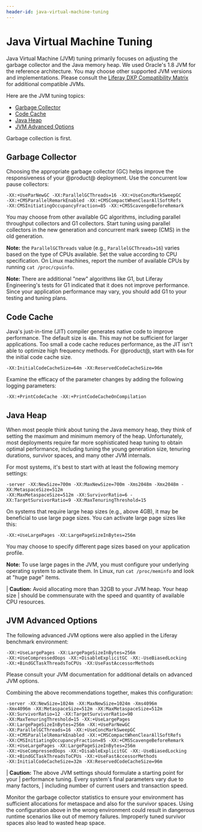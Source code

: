 ```yaml
---
header-id: java-virtual-machine-tuning
---
```


# Java Virtual Machine Tuning

Java Virtual Machine (JVM) tuning primarily focuses on adjusting the garbage
collector and the Java memory heap. We used Oracle's 1.8 JVM for the reference
architecture. You may choose other supported JVM versions and implementations.
Please consult the 
[Liferay DXP Compatibility Matrix](https://web.liferay.com/group/customer/dxp/support/compatibility-matrix)
for additional compatible JVMs.

Here are the JVM tuning topics:

- [Garbage Collector](#garbage-collector)
- [Code Cache](#code-cache)
- [Java Heap](#java-heap)
- [JVM Advanced Options](#jvm-advanced-options)

Garbage collection is first. 

## Garbage Collector

Choosing the appropriate garbage collector (GC) helps improve the responsiveness
of your @product@ deployment. Use the concurrent low pause collectors:

    -XX:+UseParNewGC -XX:ParallelGCThreads=16 -XX:+UseConcMarkSweepGC
    -XX:+CMSParallelRemarkEnabled -XX:+CMSCompactWhenClearAllSoftRefs
    -XX:CMSInitiatingOccupancyFraction=85 -XX:+CMSScavengeBeforeRemark
 
You may choose from other available GC algorithms, including parallel throughput
collectors and G1 collectors. Start tuning using parallel collectors in the new
generation and concurrent mark sweep (CMS) in the old generation.

**Note:** the `ParallelGCThreads` value (e.g., `ParallelGCThreads=16`) varies 
based on the type of CPUs available. Set the value according to CPU
specification. On Linux machines, report the number of available CPUs by running
`cat /proc/cpuinfo`.

**Note:** There are additional "new" algorithms like G1, but Liferay
Engineering's tests for G1 indicated that it does not improve performance. Since
your application performance may vary, you should add G1 to your testing and
tuning plans. 

## Code Cache

Java's just-in-time (JIT) compiler generates native code to improve performance.
The default size is `48m`. This may not be sufficient for larger applications.
Too small a code cache reduces performance, as the JIT isn't able to optimize
high frequency methods. For @product@,  start with `64m` for the initial code
cache size.

    -XX:InitialCodeCacheSize=64m -XX:ReservedCodeCacheSize=96m
 
Examine the efficacy of the parameter changes by adding the following logging
parameters:

    -XX:+PrintCodeCache -XX:+PrintCodeCacheOnCompilation

## Java Heap

When most people think about tuning the Java memory heap, they think of setting
the maximum and minimum memory of the heap. Unfortunately, most deployments
require far more sophisticated heap tuning to obtain optimal performance,
including tuning the young generation size, tenuring durations, survivor spaces,
and many other JVM internals.

For most systems, it's best to start with at least the following memory
settings:

    -server -XX:NewSize=700m -XX:MaxNewSize=700m -Xms2048m -Xmx2048m -XX:MetaspaceSize=512m
    -XX:MaxMetaspaceSize=512m -XX:SurvivorRatio=6 -XX:TargetSurvivorRatio=9 -XX:MaxTenuringThreshold=15

On systems that require large heap sizes (e.g., above 4GB), it may be beneficial
to use large page sizes. You can activate large page sizes like this:

    -XX:+UseLargePages -XX:LargePageSizeInBytes=256m
 
You may choose to specify different page sizes based on your application
profile.

**Note:** To use large pages in the JVM, you must configure your underlying
operating system to activate them. In Linux, run `cat /proc/meminfo` and look at
"huge page" items. 

| **Caution:** Avoid allocating more than 32GB to your JVM heap. Your heap size
| should be commensurate with the speed and quantity of available CPU resources.

## JVM Advanced Options

The following advanced JVM options were also applied in the Liferay benchmark
environment:

    -XX:+UseLargePages -XX:LargePageSizeInBytes=256m 
    -XX:+UseCompressedOops -XX:+DisableExplicitGC -XX:-UseBiasedLocking 
    -XX:+BindGCTaskThreadsToCPUs -XX:UseFastAccessorMethods

Please consult your JVM documentation for additional details on advanced JVM
options.

Combining the above recommendations together, makes this configuration:

    -server -XX:NewSize=1024m -XX:MaxNewSize=1024m -Xms4096m
    -Xmx4096m -XX:MetaspaceSize=512m -XX:MaxMetaspaceSize=512m
    -XX:SurvivorRatio=12 -XX:TargetSurvivorRatio=90
    -XX:MaxTenuringThreshold=15 -XX:+UseLargePages 
    -XX:LargePageSizeInBytes=256m -XX:+UseParNewGC 
    -XX:ParallelGCThreads=16 -XX:+UseConcMarkSweepGC 
    -XX:+CMSParallelRemarkEnabled -XX:+CMSCompactWhenClearAllSoftRefs
    -XX:CMSInitiatingOccupancyFraction=85 -XX:+CMSScavengeBeforeRemark 
    -XX:+UseLargePages -XX:LargePageSizeInBytes=256m
    -XX:+UseCompressedOops -XX:+DisableExplicitGC -XX:-UseBiasedLocking
    -XX:+BindGCTaskThreadsToCPUs -XX:+UseFastAccessorMethods
    -XX:InitialCodeCacheSize=32m -XX:ReservedCodeCacheSize=96m
 
| **Caution:** The above JVM settings should formulate a starting point for your
| performance tuning. Every system's final parameters vary due to many factors,
| including number of current users and transaction speed.

Monitor the garbage collector statistics to ensure your environment has
sufficient allocations for metaspace and also for the survivor spaces. Using the
configuration above in the wrong environment could result in dangerous runtime
scenarios like out of memory failures. Improperly tuned survivor spaces also
lead to wasted heap space.
